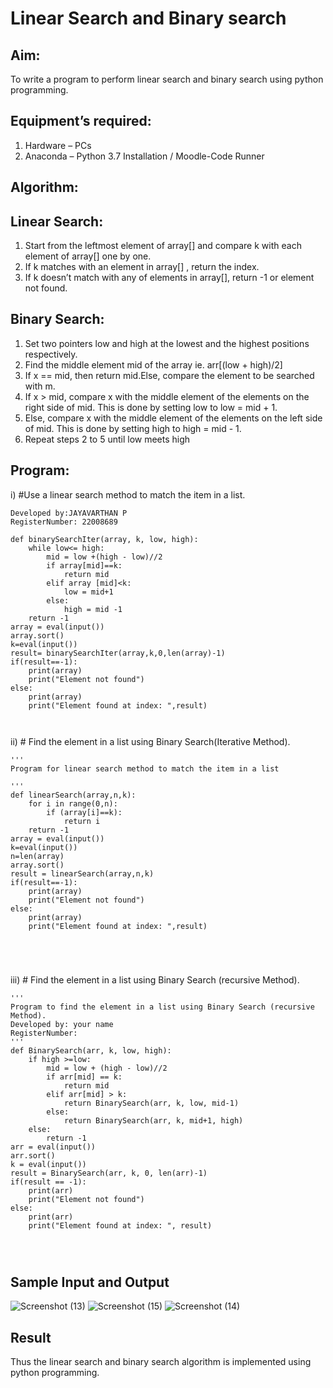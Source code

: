 # Linear Search and Binary search
## Aim:
To write a program to perform linear search and binary search using python programming.
## Equipment’s required:
1.	Hardware – PCs
2.	Anaconda – Python 3.7 Installation / Moodle-Code Runner
## Algorithm:
## Linear Search:
1.	Start from the leftmost element of array[] and compare k with each element of array[] one by one.
2.	If k matches with an element in array[] , return the index.
3.	If k doesn’t match with any of elements in array[], return -1 or element not found.
## Binary Search:
1.	Set two pointers low and high at the lowest and the highest positions respectively.
2.	Find the middle element mid of the array ie. arr[(low + high)/2]
3.	If x == mid, then return mid.Else, compare the element to be searched with m.
4.	If x > mid, compare x with the middle element of the elements on the right side of mid. This is done by setting low to low = mid + 1.
5.	Else, compare x with the middle element of the elements on the left side of mid. This is done by setting high to high = mid - 1.
6.	Repeat steps 2 to 5 until low meets high
## Program:
i)	#Use a linear search method to match the item in a list.
```
Developed by:JAYAVARTHAN P
RegisterNumber: 22008689

def binarySearchIter(array, k, low, high):
    while low<= high:
        mid = low +(high - low)//2
        if array[mid]==k:
            return mid
        elif array [mid]<k:
            low = mid+1
        else:
            high = mid -1
    return -1
array = eval(input())
array.sort()
k=eval(input())
result= binarySearchIter(array,k,0,len(array)-1)
if(result==-1):
    print(array)
    print("Element not found")
else:
    print(array)
    print("Element found at index: ",result)



```
ii)	# Find the element in a list using Binary Search(Iterative Method).
```
''' 
Program for linear search method to match the item in a list

'''
def linearSearch(array,n,k):
    for i in range(0,n):
        if (array[i]==k):
            return i
    return -1
array = eval(input())
k=eval(input())
n=len(array)
array.sort()
result = linearSearch(array,n,k)
if(result==-1):
    print(array)
    print("Element not found")
else:
    print(array)
    print("Element found at index: ",result)





```
iii)	# Find the element in a list using Binary Search (recursive Method).
```
''' 
Program to find the element in a list using Binary Search (recursive Method).
Developed by: your name
RegisterNumber: 
'''
def BinarySearch(arr, k, low, high):
    if high >=low:
        mid = low + (high - low)//2
        if arr[mid] == k:
            return mid
        elif arr[mid] > k:
            return BinarySearch(arr, k, low, mid-1)
        else:
            return BinarySearch(arr, k, mid+1, high)
    else:
        return -1
arr = eval(input())
arr.sort()
k = eval(input())
result = BinarySearch(arr, k, 0, len(arr)-1)
if(result == -1):
    print(arr)
    print("Element not found")
else:
    print(arr)
    print("Element found at index: ", result)




```
## Sample Input and Output


![Screenshot (13)](https://user-images.githubusercontent.com/121369281/214055586-ec2f7b26-0c1f-4afb-bd71-3c536e90c06c.png)
![Screenshot (15)](https://user-images.githubusercontent.com/121369281/214055593-690252d8-574d-4992-b961-43d980717367.png)
![Screenshot (14)](https://user-images.githubusercontent.com/121369281/214055598-be171402-b6fb-44fa-a29f-dfa4dd5788c4.png)






## Result
Thus the linear search and binary search algorithm is implemented using python programming.
